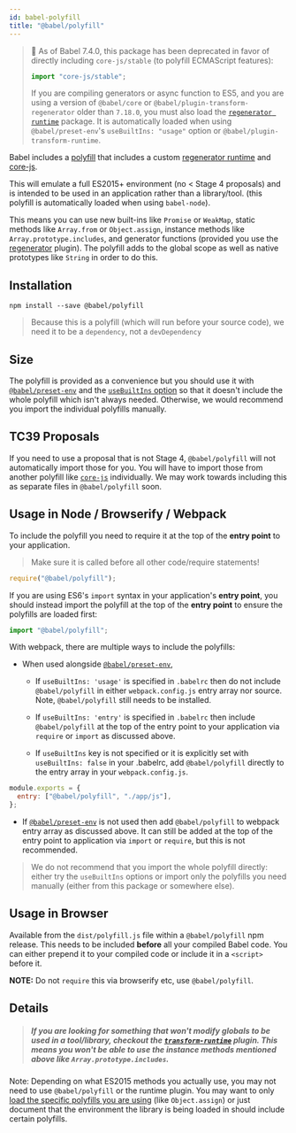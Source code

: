 ```yaml
---
id: babel-polyfill
title: "@babel/polyfill"
---
```


> 🚨 As of Babel 7.4.0, this package has been deprecated in favor of directly including `core-js/stable` (to polyfill ECMAScript features):
>
> ```js title="JavaScript"
> import "core-js/stable";
> ```
>
> If you are compiling generators or async function to ES5, and you are using a version of `@babel/core` or `@babel/plugin-transform-regenerator` older than `7.18.0`, you must also load the [`regenerator runtime`](https://github.com/facebook/regenerator/tree/main/packages/runtime) package. It is automatically loaded when using `@babel/preset-env`'s `useBuiltIns: "usage"` option or `@babel/plugin-transform-runtime`.

Babel includes a [polyfill](<https://en.wikipedia.org/wiki/Polyfill_(programming)>) that includes a custom [regenerator runtime](https://github.com/facebook/regenerator/blob/main/packages/runtime/runtime.js) and [core-js](https://github.com/zloirock/core-js).

This will emulate a full ES2015+ environment (no < Stage 4 proposals) and is intended to be used in an application rather than a library/tool.
(this polyfill is automatically loaded when using `babel-node`).

This means you can use new built-ins like `Promise` or `WeakMap`, static methods like `Array.from` or `Object.assign`, instance methods like `Array.prototype.includes`, and generator functions (provided you use the [regenerator](plugin-transform-regenerator.md) plugin). The polyfill adds to the global scope as well as native prototypes like `String` in order to do this.

## Installation

```shell npm2yarn
npm install --save @babel/polyfill
```

> Because this is a polyfill (which will run before your source code), we need it to be a `dependency`, not a `devDependency`

## Size

The polyfill is provided as a convenience but you should use it with [`@babel/preset-env`](preset-env.md) and the [`useBuiltIns` option](preset-env.md#usebuiltins) so that it doesn't include the whole polyfill which isn't always needed. Otherwise, we would recommend you import the individual polyfills manually.

## TC39 Proposals

If you need to use a proposal that is not Stage 4, `@babel/polyfill` will not automatically import those for you. You will have to import those from another polyfill like [`core-js`](https://github.com/zloirock/core-js) individually. We may work towards including this as separate files in `@babel/polyfill` soon.

## Usage in Node / Browserify / Webpack

To include the polyfill you need to require it at the top of the **entry point** to your application.

> Make sure it is called before all other code/require statements!

```js title="JavaScript"
require("@babel/polyfill");
```

If you are using ES6's `import` syntax in your application's **entry point**, you
should instead import the polyfill at the top of the **entry point** to ensure the
polyfills are loaded first:

```js title="JavaScript"
import "@babel/polyfill";
```

With webpack, there are multiple ways to include the polyfills:

- When used alongside [`@babel/preset-env`](preset-env.md),

  - If `useBuiltIns: 'usage'` is specified in `.babelrc` then do not include `@babel/polyfill` in either `webpack.config.js` entry array nor source. Note, `@babel/polyfill` still needs to be installed.

  - If `useBuiltIns: 'entry'` is specified in `.babelrc` then include `@babel/polyfill` at the top of the entry point to your application via `require` or `import` as discussed above.

  - If `useBuiltIns` key is not specified or it is explicitly set with `useBuiltIns: false` in your .babelrc, add `@babel/polyfill` directly to the entry array in your `webpack.config.js`.

```js title="webpack.config.js"
module.exports = {
  entry: ["@babel/polyfill", "./app/js"],
};
```

- If [`@babel/preset-env`](preset-env.md) is not used then add `@babel/polyfill` to webpack entry array as discussed above. It can still be added at the top of the entry point to application via `import` or `require`, but this is not recommended.

> We do not recommend that you import the whole polyfill directly: either try the `useBuiltIns` options or import only the polyfills you need manually (either from this package or somewhere else).

## Usage in Browser

Available from the `dist/polyfill.js` file within a `@babel/polyfill` npm release.
This needs to be included **before** all your compiled Babel code. You can either
prepend it to your compiled code or include it in a `<script>`
before it.

**NOTE:** Do not `require` this via browserify etc, use `@babel/polyfill`.

## Details

> ##### If you are looking for something that won't modify globals to be used in a tool/library, checkout the [`transform-runtime`](plugin-transform-runtime.md) plugin. This means you won't be able to use the instance methods mentioned above like `Array.prototype.includes`.

Note: Depending on what ES2015 methods you actually use, you may not need to use `@babel/polyfill` or the runtime plugin. You may want to only [load the specific polyfills you are using](https://github.com/zloirock/core-js#commonjs-api) (like `Object.assign`) or just document that the environment the library is being loaded in should include certain polyfills.
